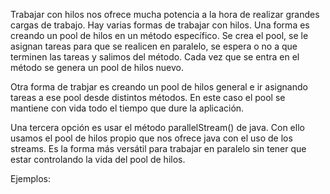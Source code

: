 Trabajar con hilos nos ofrece mucha potencia a la hora de realizar grandes cargas de trabajo. Hay varias formas de trabajar con hilos. Una forma es creando un pool de hilos en un método específico. Se crea el pool, se le asignan tareas para que se realicen en paralelo, se espera o no a que terminen las tareas y salimos del método. Cada vez que se entra en el método se genera un pool de hilos nuevo.

Otra forma de trabjar es creando un pool de hilos general e ir asignando tareas a ese pool desde distintos métodos. En este caso el pool se mantiene con vida todo el tiempo que dure la aplicación.

Una tercera opción es usar el método parallelStream() de java. Con ello usamos el pool de hilos propio que nos ofrece java con el uso de los streams. Es la forma más versátil para trabajar en paralelo sin tener que estar controlando la vida del pool de hilos.

Ejemplos:
